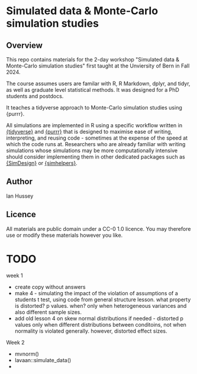 # Simulated data & Monte-Carlo simulation studies

## Overview

This repo contains materials for the 2-day workshop "Simulated data & Monte-Carlo simulation studies" first taught at the Unviersity of Bern in Fall 2024.

The course assumes users are familar with R, R Markdown, dplyr, and tidyr, as well as graduate level statistical methods. It was designed for a PhD students and postdocs.

It teaches a tidyverse approach to Monte-Carlo simulation studies using {purrr}.

All simulations are implemented in R using a specific workflow written in [{tidyverse}](https://www.tidyverse.org/) and [{purrr}](https://purrr.tidyverse.org/) that is designed to maximise ease of writing, interpreting, and reusing code - sometimes at the expense of the speed at which the code runs at. 
Researchers who are already familiar with writing simulations whose simulations may be more computationally intensive should consider implementing them in other dedicated packages such as [{SimDesign}](https://cran.r-project.org/web/packages/SimDesign/vignettes/SimDesign-intro.html) or [{simhelpers}](https://meghapsimatrix.github.io/simhelpers/).

## Author

Ian Hussey 

## Licence

All materials are public domain under a CC-0 1.0 licence. You may therefore use or modify these materials however you like.

# TODO

week 1

- create copy without answers
- make 4 - simulating the impact of the violation of assumptions of a students t test, using code from general structure lesson. what property is distorted? p values. when? only when heterogeneous variances and also different sample sizes.
- add old lesson 4 on skew normal distributions if needed - distorted p values only when different distributions between conditoins, not when normality is violated generally. however, distorted effect sizes.

Week 2

- mvnorm()
- lavaan::simulate_data()
- 
